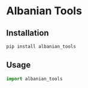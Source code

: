 # Albanian Tools

## Installation 
```python
pip install albanian_tools
```

## Usage
```python
import albanian_tools
```
